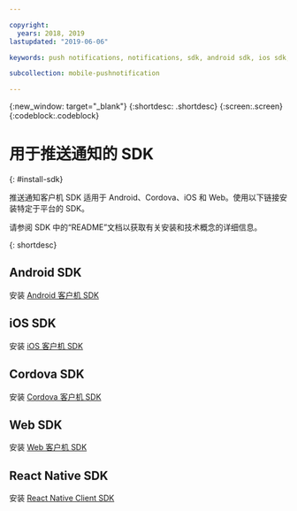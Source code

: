 ```yaml
---

copyright:
  years: 2018, 2019
lastupdated: "2019-06-06"

keywords: push notifications, notifications, sdk, android sdk, ios sdk, cordova sdk, web sdk, react native sdk

subcollection: mobile-pushnotification

---
```


{:new_window: target="_blank"}
{:shortdesc: .shortdesc}
{:screen:.screen}
{:codeblock:.codeblock}

# 用于推送通知的 SDK
{: #install-sdk}

推送通知客户机 SDK 适用于 Android、Cordova、iOS 和 Web。使用以下链接安装特定于平台的 SDK。

请参阅 SDK 中的“README”文档以获取有关安装和技术概念的详细信息。

{: shortdesc}

## Android SDK
安装 [Android 客户机 SDK](https://github.com/ibm-bluemix-mobile-services/bms-clientsdk-android-push)

## iOS SDK
安装 [iOS 客户机 SDK](https://github.com/ibm-bluemix-mobile-services/bms-clientsdk-swift-push)

## Cordova SDK
安装 [Cordova 客户机 SDK](https://github.com/ibm-bluemix-mobile-services/bms-clientsdk-cordova-plugin-push)

## Web SDK
安装 [Web 客户机 SDK](https://github.com/ibm-bluemix-mobile-services/bms-clientsdk-javascript-webpush)

## React Native SDK
安装 [React Native Client SDK](https://github.com/ibm-bluemix-mobile-services/bms-push-react-native)
   
